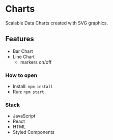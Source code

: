 # Charts

Scalable Data Charts created with SVG graphics.

## Features

- Bar Chart
- Line Chart
  - markers on/off

### How to open

- Install: `npm install`
- Run: `npm start`

### Stack

- JavaScript
- React
- HTML
- Styled Components
